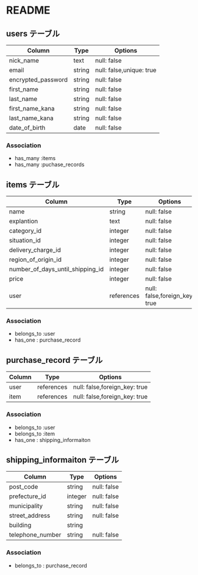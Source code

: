 # README

## users テーブル
|Column|Type|Options|
|------|----|-------|
| nick_name              | text | null: false|
| email                  | string | null: false,unique: true|
| encrypted_password     | string | null: false |
| first_name                  | string   | null: false |
| last_name                  | string   | null: false |
| first_name_kana                  | string   | null: false |
| last_name_kana                  | string   | null: false |
| date_of_birth          | date   | null: false |

### Association

- has_many :items
- has_many :puchase_records


## items テーブル
|Column|Type|Options|
|------|----|-------|
| name                                | string | null: false|
| explantion                          | text | null: false |
| category_id                            | integer   | null: false |
| situation_id                           | integer   | null: false |
| delivery_charge_id                     | integer   | null: false |
| region_of_origin_id                    | integer   | null: false |
| number_of_days_until_shipping_id       | integer   | null: false |
| price                               | integer   | null: false |
| user                            | references | null: false,foreign_key: true|

### Association

- belongs_to :user
- has_one : purchase_record

## purchase_record テーブル
|Column|Type|Options|
|------|----|-------|
| user                            | references | null: false,foreign_key: true|
| item                            |references | null: false,foreign_key: true|

### Association

-  belongs_to :user
-  belongs_to :item
-  has_one : shipping_informaiton

## shipping_informaiton テーブル
|Column|Type|Options|
|------|----|-------|
| post_code                   | string   | null: false |
| prefecture_id                | integer   | null: false |
| municipality                | string   | null: false |
| street_address              | string   | null: false |
| building                    | string   | |
| telephone_number            | string   | null: false |

### Association

-  belongs_to : purchase_record